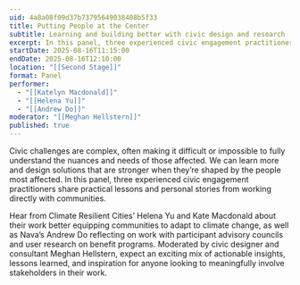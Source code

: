 ```yaml
---
uid: 4a8a08f09d37b73795649038408b5f33
title: Putting People at the Center
subtitle: Learning and building better with civic design and research
excerpt: In this panel, three experienced civic engagement practitioners share practical lessons and personal stories from working directly with communities.
startDate: 2025-08-16T11:15:00
endDate: 2025-08-16T12:10:00
location: "[[Second Stage]]"
format: Panel
performer:
  - "[[Katelyn Macdonald]]"
  - "[[Helena Yu]]"
  - "[[Andrew Do]]"
moderator: "[[Meghan Hellstern]]"
published: true
---
```

Civic challenges are complex, often making it difficult or impossible to fully understand the nuances and needs of those affected. We can learn more and design solutions that are stronger when they’re shaped by the people most affected. In this panel, three experienced civic engagement practitioners share practical lessons and personal stories from working directly with communities. 

Hear from Climate Resilient Cities’ Helena Yu and Kate Macdonald about their work better equipping communities to adapt to climate change, as well as Nava’s Andrew Do reflecting on work with participant advisory councils and user research on benefit programs. Moderated by civic designer and consultant Meghan Hellstern, expect an exciting mix of actionable insights, lessons learned, and inspiration for anyone looking to meaningfully involve stakeholders in their work.